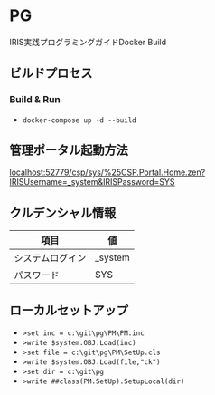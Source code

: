 # PG

IRIS実践プログラミングガイドDocker Build


## ビルドプロセス

### Build & Run
* `docker-compose up -d --build`

## 管理ポータル起動方法

[localhost:52779/csp/sys/%25CSP.Portal.Home.zen?IRISUsername=_system&IRISPassword=SYS](http://localhost:52779/csp/sys/%25CSP.Portal.Home.zen?IRISUsername=_system&IRISPassword=SYS)

## クルデンシャル情報

|項目           |値         |
|--------------|-----------|
|システムログイン |_system    |
|パスワード　	 |SYS  |

## ローカルセットアップ

* `>set inc = c:\git\pg\PM\PM.inc`
* `>write $system.OBJ.Load(inc)`
* `>set file = c:\git\pg\PM\SetUp.cls`
* `>write $system.OBJ.Load(file,"ck")`
* `>set dir = c:\git\pg`
* `>write ##class(PM.SetUp).SetupLocal(dir)`

